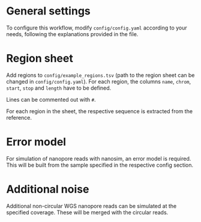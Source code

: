 
# General settings
To configure this workflow, modify ``config/config.yaml`` according to your needs, following the explanations provided in the file.

# Region sheet

Add regions to ``config/example_regions.tsv`` (path to the region sheet can be changed in ``config/config.yaml``). For each region, the columns `name`, `chrom`, `start`, `stop` and `length` have to be defined.

Lines can be commented out with `#`.

For each region in the sheet, the respective sequence is extracted from the reference.

# Error model

For simulation of nanopore reads with nanosim, an error model is required. This will be built from the sample specified in the respective config section.

# Additional noise

Additional non-circular WGS nanopore reads can be simulated at the specified coverage. These will be merged with the circular reads.
